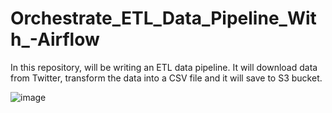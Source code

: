 # Orchestrate_ETL_Data_Pipeline_With_-Airflow
In this repository, will be writing an ETL data pipeline. It will download data from Twitter, transform the data into a CSV file and it will save to S3 bucket.

![image](https://user-images.githubusercontent.com/18493018/224333732-1d0c6394-f7c7-47fe-90f1-ffc32cd85e84.png)

